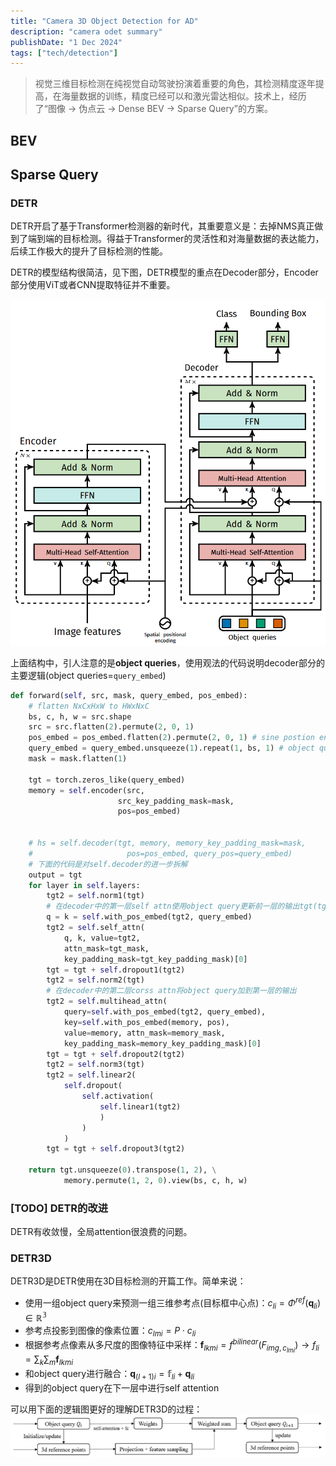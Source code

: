 ```yaml
---
title: "Camera 3D Object Detection for AD"
description: "camera odet summary"
publishDate: "1 Dec 2024"
tags: ["tech/detection"]
---
```


> 视觉三维目标检测在纯视觉自动驾驶扮演着重要的角色，其检测精度逐年提高，在海量数据的训练，精度已经可以和激光雷达相似。技术上，经历了“图像 -> 伪点云 -> Dense BEV -> Sparse Query”的方案。

## BEV


## Sparse Query

### DETR
DETR开启了基于Transformer检测器的新时代，其重要意义是：去掉NMS真正做到了端到端的目标检测。得益于Transformer的灵活性和对海量数据的表达能力，后续工作极大的提升了目标检测的性能。

DETR的模型结构很简洁，见下图，DETR模型的重点在Decoder部分，Encoder部分使用ViT或者CNN提取特征并不重要。

![DETR结构](./figs/detr.png)

上面结构中，引人注意的是**object queries**，使用观法的代码说明decoder部分的主要逻辑(object queries=`query_embed`)
```python
def forward(self, src, mask, query_embed, pos_embed):
    # flatten NxCxHxW to HWxNxC
    bs, c, h, w = src.shape
    src = src.flatten(2).permute(2, 0, 1)
    pos_embed = pos_embed.flatten(2).permute(2, 0, 1) # sine postion encoding
    query_embed = query_embed.unsqueeze(1).repeat(1, bs, 1) # object query in paper
    mask = mask.flatten(1)

    tgt = torch.zeros_like(query_embed)
    memory = self.encoder(src, 
                        src_key_padding_mask=mask, 
                        pos=pos_embed)

    
    # hs = self.decoder(tgt, memory, memory_key_padding_mask=mask,
    #                     pos=pos_embed, query_pos=query_embed)
    # 下面的代码是对self.decoder的进一步拆解
    output = tgt
    for layer in self.layers:
        tgt2 = self.norm1(tgt)
        # 在decoder中的第一层self attn使用object query更新前一层的输出tgt(tgt是目标query)
        q = k = self.with_pos_embed(tgt2, query_embed) 
        tgt2 = self.self_attn(
            q, k, value=tgt2, 
            attn_mask=tgt_mask,
            key_padding_mask=tgt_key_padding_mask)[0]
        tgt = tgt + self.dropout1(tgt2)
        tgt2 = self.norm2(tgt)
        # 在decoder中的第二层corss attn将object query加到第一层的输出
        tgt2 = self.multihead_attn(
            query=self.with_pos_embed(tgt2, query_embed),
            key=self.with_pos_embed(memory, pos),
            value=memory, attn_mask=memory_mask,
            key_padding_mask=memory_key_padding_mask)[0]
        tgt = tgt + self.dropout2(tgt2)
        tgt2 = self.norm3(tgt)
        tgt2 = self.linear2(
            self.dropout(
                self.activation(
                    self.linear1(tgt2)
                    )
                )
            )
        tgt = tgt + self.dropout3(tgt2)
    
    return tgt.unsqueeze(0).transpose(1, 2), \
            memory.permute(1, 2, 0).view(bs, c, h, w)

```


### [TODO] DETR的改进
DETR有收敛慢，全局attention很浪费的问题。

### DETR3D
DETR3D是DETR使用在3D目标检测的开篇工作。简单来说：
- 使用一组object query来预测一组三维参考点(目标框中心点)：$c_{li}=\Phi^{ref}(\mathbf{q}_{li}) \in \mathbb{R^3}$
- 参考点投影到图像的像素位置：$c_{lmi}=P\cdot c_{li}$
- 根据参考点像素从多尺度的图像特征中采样：$\mathbf{f}_{lkmi}=f^{bilinear}(F_{img, c_{lmi}}) \rightarrow f_{li}=\sum_{k}\sum_{m}\mathbf{f}_{lkmi}$
- 和object query进行融合：$\mathbf{q}_{(l+1)i}=\mathbb{f}_{li}+\mathbf{q}_{li}$
- 得到的object query在下一层中进行self attention

可以用下面的逻辑图更好的理解DETR3D的过程：
![detr3d_logic](./figs/detr3d_logic.png)


